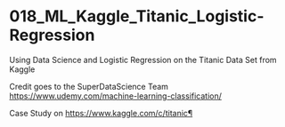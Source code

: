 # 018_ML_Kaggle_Titanic_Logistic-Regression
Using Data Science and Logistic Regression on the Titanic Data Set from Kaggle


Credit goes to the SuperDataScience Team https://www.udemy.com/machine-learning-classification/

Case Study on https://www.kaggle.com/c/titanic¶
